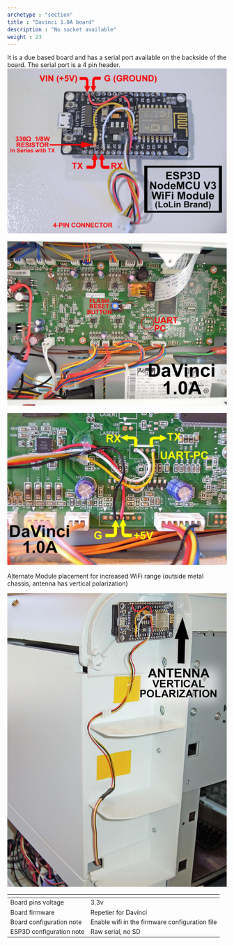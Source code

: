 ```yaml
---
archetype : "section"
title : "Davinci 1.0A board"
description : "No socket available"
weight : 23
---
```

It is a due based board and has a serial port available on the backside of the board. The serial port is a 4 pin header. 
![step1](davincia-1.jpg?width=300px)

![step2](davincia-4.jpg?width=300px)

![step3](davincia-2.jpg?width=300px)

Alternate Module placement for increased WiFi range (outside metal chassis, antenna has vertical polarization)

![step4](davincia-3.jpg?width=300px)

| <!-- -->  | <!-- --> |
|-|-|
| Board pins voltage | 3.3v |
| Board firmware | Repetier for Davinci | 
| Board configuration note | Enable wifi in the firmware configuration file |
| ESP3D configuration note | Raw serial, no SD |